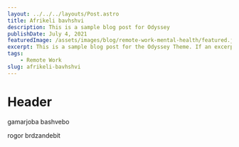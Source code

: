 ```yaml
---
layout: ../../../layouts/Post.astro
title: Afrikeli bavhshvi
description: This is a sample blog post for Odyssey
publishDate: July 4, 2021
featuredImage: /assets/images/blog/remote-work-mental-health/featured.jpg
excerpt: This is a sample blog post for the Odyssey Theme. If an excerpt is provided it will appear in the preview.
tags:
    - Remote Work
slug: afrikeli-bavhshvi
---
```


# Header

gamarjoba bashvebo

rogor brdzandebit
